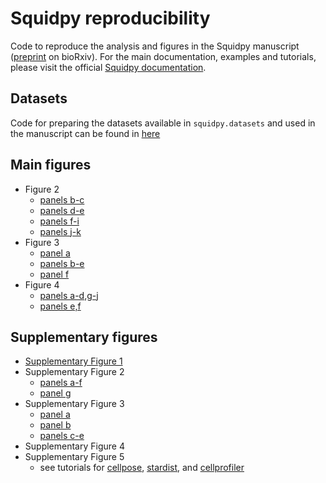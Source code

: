 # Squidpy reproducibility

Code to reproduce the analysis and figures in the Squidpy manuscript ([preprint](https://www.biorxiv.org/content/10.1101/2021.02.19.431994v1) on bioRxiv). For the main documentation, examples and tutorials, please visit the official [Squidpy documentation](https://squidpy.readthedocs.io/en/latest/).

## Datasets
Code for preparing the datasets available in `squidpy.datasets` and used in the manuscript can be found in [here](notebooks/prepare_data) 

## Main figures
- Figure 2
    - [panels b-c](notebooks/graph_figures/seqfish.ipynb)
    - [panels d-e](notebooks/graph_figures/imc_4i.ipynb)
    - [panels f-i](notebooks/graph_figures/slideseqv2.ipynb)
    - [panels j-k](notebooks/graph_figures/merfish.ipynb)
- Figure 3
    - [panel a](notebooks/image_figures/feature_extraction_workflow.ipynb)
    - [panels b-e](notebooks/image_figures/fluo_image_analysis.ipynb)
    - [panel f](notebooks/image_figures/mibitof_image_analysis.ipynb)
- Figure 4
    - [panels a-d,g-j](notebooks/image_figures/hne_image_analysis.ipynb)
    - [panels e,f](notebooks/graph_figures/visium.ipynb)

## Supplementary figures
- [Supplementary Figure 1](notebooks/supp_figures/benchmarks/benchmark_image.ipynb)
- Supplementary Figure 2
    - [panels a-f](notebooks/supp_figures/graph_examples_imc.ipynb)
    - [panel g](notebooks/graph_figures/merfish.ipynb)
- Supplementary Figure 3
    - [panel a](notebooks/image_figures/mibitof_image_analysis.ipynb)
    - [panel b](notebooks/image_figures/hne_image_analysis.ipynb)
    - [panels c-e](notebooks/supp_figures/heatmap_image_figures.ipynb)
- Supplementary Figure 4
- Supplementary Figure 5
    - see tutorials for [cellpose](https://squidpy.readthedocs.io/en/latest/external_tutorials/tutorial_cellpose_segmentation.html), [stardist](https://squidpy.readthedocs.io/en/latest/external_tutorials/tutorial_stardist.html), and [cellprofiler](https://squidpy.readthedocs.io/en/latest/external_tutorials/tutorial_cellprofiler.html)